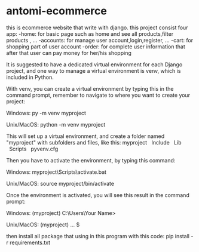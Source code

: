 # antomi-ecommerce
this is ecommerce website that write with django.
this project consist four app:
-home: for basic page such as home and see all products,filter products , ...
-accounts: for manage user account,login,register, ...
-cart: for shopping part of user account
-order: for complete user information that after that user can pay money for her/his shopping


It is suggested to have a dedicated virtual environment for each Django project, and one way to manage a virtual environment is venv, which is included in Python.

With venv, you can create a virtual environment by typing this in the command prompt, remember to navigate to where you want to create your project:


Windows:
py -m venv myproject

Unix/MacOS:
python -m venv myproject

This will set up a virtual environment, and create a folder named "myproject" with subfolders and files, like this:
myproject
  Include
  Lib
  Scripts
  pyvenv.cfg

Then you have to activate the environment, by typing this command:

Windows:
myproject\Scripts\activate.bat

Unix/MacOS:
source myproject/bin/activate

Once the environment is activated, you will see this result in the command prompt:

Windows:
(myproject) C:\Users\Your Name>

Unix/MacOS:
(myproject) ... $


then install all package that using in this program with this code:
pip install -r requirements.txt
